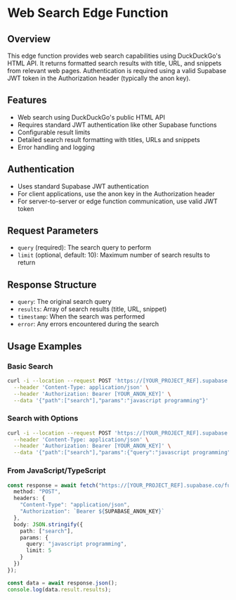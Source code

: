 # Web Search Edge Function

## Overview
This edge function provides web search capabilities using DuckDuckGo's HTML API. It returns formatted search results with title, URL, and snippets from relevant web pages. Authentication is required using a valid Supabase JWT token in the Authorization header (typically the anon key).

## Features
- Web search using DuckDuckGo's public HTML API
- Requires standard JWT authentication like other Supabase functions
- Configurable result limits
- Detailed search result formatting with titles, URLs and snippets
- Error handling and logging

## Authentication
- Uses standard Supabase JWT authentication
- For client applications, use the anon key in the Authorization header
- For server-to-server or edge function communication, use valid JWT token

## Request Parameters
- `query` (required): The search query to perform
- `limit` (optional, default: 10): Maximum number of search results to return

## Response Structure
- `query`: The original search query
- `results`: Array of search results (title, URL, snippet)
- `timestamp`: When the search was performed
- `error`: Any errors encountered during the search

## Usage Examples

### Basic Search
```bash
curl -i --location --request POST 'https://[YOUR_PROJECT_REF].supabase.co/functions/v1/wrappedwebsearch' \
  --header 'Content-Type: application/json' \
  --header 'Authorization: Bearer [YOUR_ANON_KEY]' \
  --data '{"path":["search"],"params":"javascript programming"}'
```

### Search with Options
```bash
curl -i --location --request POST 'https://[YOUR_PROJECT_REF].supabase.co/functions/v1/wrappedwebsearch' \
  --header 'Content-Type: application/json' \
  --header 'Authorization: Bearer [YOUR_ANON_KEY]' \
  --data '{"path":["search"],"params":{"query":"javascript programming","limit":5}}'
```

### From JavaScript/TypeScript
```typescript
const response = await fetch("https://[YOUR_PROJECT_REF].supabase.co/functions/v1/wrappedwebsearch", {
  method: "POST",
  headers: {
    "Content-Type": "application/json",
    "Authorization": `Bearer ${SUPABASE_ANON_KEY}`
  },
  body: JSON.stringify({
    path: ["search"],
    params: {
      query: "javascript programming",
      limit: 5
    }
  })
});

const data = await response.json();
console.log(data.result.results);
``` 